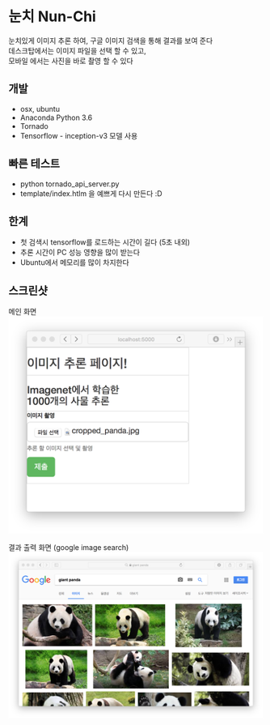 # 눈치 Nun-Chi

눈치있게 이미지 추론 하여, 구글 이미지 검색을 통해 결과를 보여 준다
\
데스크탑에서는 이미지 파일을 선택 할 수 있고,\
모바일 에서는 사진을 바로 촬영 할 수 있다

## 개발
- osx, ubuntu
- Anaconda Python 3.6
- Tornado
- Tensorflow - inception-v3 모델 사용

## 빠른 테스트
- python tornado_api_server.py
- template/index.htlm 을 예쁘게 다시 만든다 :D

## 한계
- 첫 검색시 tensorflow를 로드하는 시간이 길다 (5초 내외)
- 추론 시간이 PC 성능 영향을 많이 받는다
- Ubuntu에서 메모리를 많이 차지한다

## 스크린샷
메인 화면
![main img](./readme_image/main.png)

결과 출력 화면 (google image search)
![result img](./readme_image/result.png)
